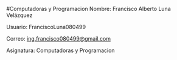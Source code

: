 #Computadoras y Programacion
Nombre: Francisco Alberto Luna Velázquez

Usuario: FranciscoLuna080499

Correo: ing.francisco080499@gmail.com

Asignatura: Computadoras y Programacion
